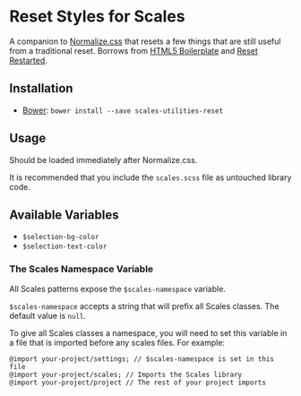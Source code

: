 # Reset Styles for Scales

A companion to [Normalize.css](http://necolas.github.io/normalize.css/) that resets a few things that are still useful from a traditional reset. Borrows from [HTML5 Boilerplate](http://h5bp.com) and [Reset Restarted](http://csswizardry.com/2011/10/reset-restarted).

## Installation

* [Bower](http://bower.io/): `bower install --save scales-utilities-reset`

## Usage

Should be loaded immediately after Normalize.css.

It is recommended that you include the `scales.scss` file as untouched
library code.

## Available Variables

* `$selection-bg-color`
* `$selection-text-color`

### The Scales Namespace Variable

All Scales patterns expose the `$scales-namespace` variable.

`$scales-namespace` accepts a string that will prefix all Scales classes. The default value is `null`.

To give all Scales classes a namespace, you will need to set this variable in a file that is imported before any scales files. For example:

```
@import your-project/settings; // $scales-namespace is set in this file
@import your-project/scales; // Imports the Scales library
@import your-project/project // The rest of your project imports
```
